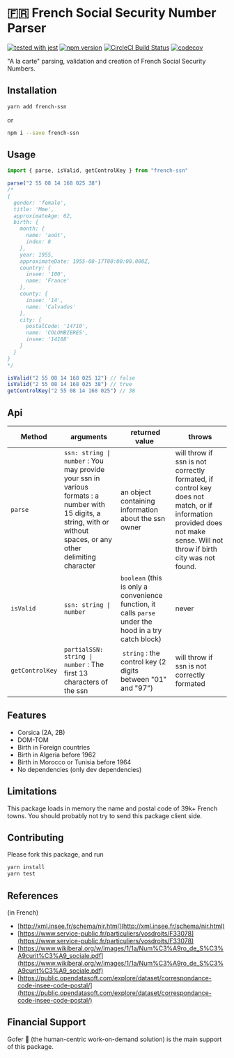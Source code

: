 
# 🇫🇷 French Social Security Number Parser

[![tested with jest](https://img.shields.io/badge/tested_with-jest-99424f.svg)](https://github.com/facebook/jest) [![npm version](https://badge.fury.io/js/french-ssn.svg)](http://badge.fury.io/js/french-ssn) [![CircleCI Build Status](https://circleci.com/gh/aymericbouzy/french-ssn.svg?style=shield)](https://circleci.com/gh/aymericbouzy/french-ssn) [![codecov](https://codecov.io/gh/aymericbouzy/french-ssn/branch/master/graph/badge.svg)](https://codecov.io/gh/aymericbouzy/french-ssn)


"A la carte" parsing, validation and creation of French Social Security Numbers.

## Installation

```sh
yarn add french-ssn
```

or

```sh
npm i --save french-ssn
```

## Usage

```js
import { parse, isValid, getControlKey } from "french-ssn"

parse("2 55 08 14 168 025 38")
/*
{
  gender: 'female',
  title: 'Mme',
  approximateAge: 62,
  birth: {
    month: {
      name: 'août',
      index: 8
    },
    year: 1955,
    approximateDate: 1955-08-17T00:00:00.000Z,
    country: {
      insee: '100',
      name: 'France'
    },
    county: {
      insee: '14',
      name: 'Calvados'
    },
    city: {
      postalCode: '14710',
      name: 'COLOMBIERES',
      insee: '14168'
    }
  }
}
*/

isValid("2 55 08 14 168 025 12") // false
isValid("2 55 08 14 168 025 38") // true
getControlKey("2 55 08 14 168 025") // 38
```

## Api

| Method | arguments | returned value | throws |
| ------ | --------- | -------------- | ------ |
| `parse` | `ssn: string \| number` : You may provide your ssn in various formats : a number with 15 digits, a string, with or without spaces, or any other delimiting character | an object containing information about the ssn owner | will throw if ssn is not correctly formated, if control key does not match, or if information provided does not make sense. Will not throw if birth city was not found. |
| `isValid` | `ssn: string \| number` | `boolean` (this is only a convenience function, it calls `parse` under the hood in a try catch block) | never |
| `getControlKey` | `partialSSN: string \| number` : The first 13 characters of the ssn | `string` : the control key (2 digits between "01" and "97") | will throw if ssn is not correctly formated |

## Features

* Corsica (2A, 2B)
* DOM-TOM
* Birth in Foreign countries
* Birth in Algeria before 1962
* Birth in Morocco or Tunisia before 1964
* No dependencies (only dev dependencies)

## Limitations

This package loads in memory the name and postal code of 39k+ French towns. You should probably not try to send this package client side.

## Contributing

Please fork this package, and run

```sh
yarn install
yarn test
```

## References

(in French)

* [http://xml.insee.fr/schema/nir.html](http://xml.insee.fr/schema/nir.html)
* [https://www.service-public.fr/particuliers/vosdroits/F33078](https://www.service-public.fr/particuliers/vosdroits/F33078)
* [https://www.wikiberal.org/w/images/1/1a/Num%C3%A9ro_de_S%C3%A9curit%C3%A9_sociale.pdf](https://www.wikiberal.org/w/images/1/1a/Num%C3%A9ro_de_S%C3%A9curit%C3%A9_sociale.pdf)
* [https://public.opendatasoft.com/explore/dataset/correspondance-code-insee-code-postal/](https://public.opendatasoft.com/explore/dataset/correspondance-code-insee-code-postal/)

## Financial Support

Gofer 🤝 (the human-centric work-on-demand solution) is the main support of this package.
